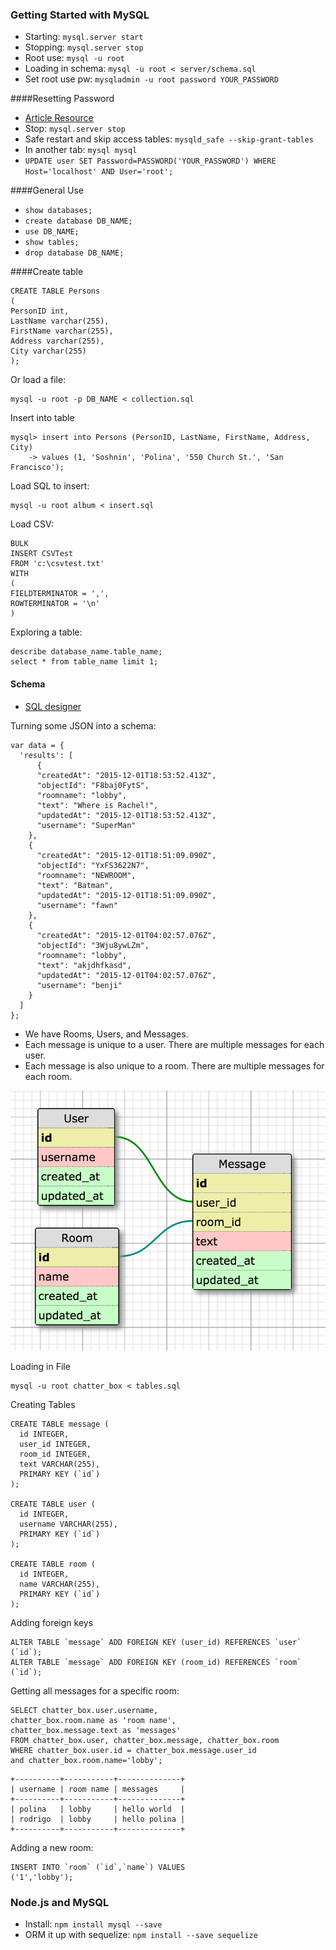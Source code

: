 ### Getting Started with MySQL

- Starting: `mysql.server start`
- Stopping: `mysql.server stop`
- Root use: `mysql -u root`
- Loading in schema: `mysql -u root < server/schema.sql`
- Set root use pw: `mysqladmin -u root password YOUR_PASSWORD`

####Resetting Password

- [Article Resource](http://innovativethought.net/2007/05/17/resetting-your-forgotten-mysql-password/)
- Stop: `mysql.server stop`
- Safe restart and skip access tables: `mysqld_safe --skip-grant-tables`
- In another tab: `mysql mysql`
- `UPDATE user SET Password=PASSWORD('YOUR_PASSWORD') WHERE Host='localhost' AND User='root';`

####General Use

- `show databases;`
- `create database DB_NAME;`
- `use DB_NAME;`
- `show tables;`
- `drop database DB_NAME;`

####Create table

```
CREATE TABLE Persons
(
PersonID int,
LastName varchar(255),
FirstName varchar(255),
Address varchar(255),
City varchar(255)
);
```

Or load a file:

```
mysql -u root -p DB_NAME < collection.sql
```

Insert into table

```
mysql> insert into Persons (PersonID, LastName, FirstName, Address, City)
    -> values (1, 'Soshnin', 'Polina', '550 Church St.', 'San Francisco');
```

Load SQL to insert:

```
mysql -u root album < insert.sql
```

Load CSV:

```
BULK
INSERT CSVTest
FROM 'c:\csvtest.txt'
WITH
(
FIELDTERMINATOR = ',',
ROWTERMINATOR = '\n'
)
```

Exploring a table:

```
describe database_name.table_name;
select * from table_name limit 1;
```

#### Schema

- [SQL designer](http://ondras.zarovi.cz/sql/demo/)

Turning some JSON into a schema:

```
var data = {
  'results': [
      {
      "createdAt": "2015-12-01T18:53:52.413Z",
      "objectId": "F8baj0FytS",
      "roomname": "lobby",
      "text": "Where is Rachel!",
      "updatedAt": "2015-12-01T18:53:52.413Z",
      "username": "SuperMan"
    },
    {
      "createdAt": "2015-12-01T18:51:09.090Z",
      "objectId": "YxFS3622N7",
      "roomname": "NEWROOM",
      "text": "Batman",
      "updatedAt": "2015-12-01T18:51:09.090Z",
      "username": "fawn"
    },
    {
      "createdAt": "2015-12-01T04:02:57.076Z",
      "objectId": "3Wju8ywLZm",
      "roomname": "lobby",
      "text": "akjdhfkasd",
      "updatedAt": "2015-12-01T04:02:57.076Z",
      "username": "benji"
    }
  ]
};
```

- We have Rooms, Users, and Messages.
- Each message is unique to a user. There are multiple messages for each user.
- Each message is also unique to a room. There are multiple messages for each room.

![sql_designer](/img/sql_designer.jpg)

Loading in File

```
mysql -u root chatter_box < tables.sql
```

Creating Tables

```
CREATE TABLE message (
  id INTEGER,
  user_id INTEGER,
  room_id INTEGER,
  text VARCHAR(255),
  PRIMARY KEY (`id`)
);

CREATE TABLE user (
  id INTEGER,
  username VARCHAR(255),
  PRIMARY KEY (`id`)
);

CREATE TABLE room (
  id INTEGER,
  name VARCHAR(255),
  PRIMARY KEY (`id`)
);
```

Adding foreign keys

```
ALTER TABLE `message` ADD FOREIGN KEY (user_id) REFERENCES `user` (`id`);
ALTER TABLE `message` ADD FOREIGN KEY (room_id) REFERENCES `room` (`id`);
```

Getting all messages for a specific room:

```
SELECT chatter_box.user.username, 
chatter_box.room.name as 'room name', 
chatter_box.message.text as 'messages'
FROM chatter_box.user, chatter_box.message, chatter_box.room
WHERE chatter_box.user.id = chatter_box.message.user_id 
and chatter_box.room.name='lobby';
```

```
+----------+-----------+--------------+
| username | room name | messages     |
+----------+-----------+--------------+
| polina   | lobby     | hello world  |
| rodrigo  | lobby     | hello polina |
+----------+-----------+--------------+
```

Adding a new room:

```
INSERT INTO `room` (`id`,`name`) VALUES
('1','lobby');
```

### Node.js and MySQL

- Install: `npm install mysql --save`
- ORM it up with sequelize: `npm install --save sequelize`




